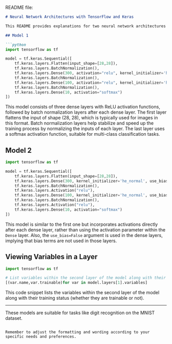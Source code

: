README file:

```markdown
# Neural Network Architectures with TensorFlow and Keras

This README provides explanations for two neural network architectures implemented using TensorFlow and Keras.

## Model 1

```python
import tensorflow as tf

model = tf.keras.Sequential([
    tf.keras.layers.Flatten(input_shape=[28,28]),
    tf.keras.layers.BatchNormalization(),
    tf.keras.layers.Dense(300, activation="relu", kernel_initializer='he_normal'),
    tf.keras.layers.BatchNormalization(),
    tf.keras.layers.Dense(100, activation="relu", kernel_initializer='he_normal'),
    tf.keras.layers.BatchNormalization(),
    tf.keras.layers.Dense(10, activation="softmax")
])
```

This model consists of three dense layers with ReLU activation functions, followed by batch normalization layers after each dense layer. The first layer flattens the input of shape (28, 28), which is typically used for images in this format. Batch normalization layers help stabilize and speed up the training process by normalizing the inputs of each layer. The last layer uses a softmax activation function, suitable for multi-class classification tasks.

## Model 2

```python
import tensorflow as tf

model = tf.keras.Sequential([
    tf.keras.layers.Flatten(input_shape=[28,28]),
    tf.keras.layers.Dense(300, kernel_initializer='he_normal', use_bias=False),
    tf.keras.layers.BatchNormalization(),
    tf.keras.layers.Activation("relu"),
    tf.keras.layers.Dense(100, kernel_initializer='he_normal', use_bias=False),
    tf.keras.layers.BatchNormalization(),
    tf.keras.layers.Activation("relu"),
    tf.keras.layers.Dense(10, activation="softmax")
])
```

This model is similar to the first one but incorporates activations directly after each dense layer, rather than using the activation parameter within the `Dense` layer. Also, the `use_bias=False` argument is used in the dense layers, implying that bias terms are not used in those layers.

## Viewing Variables in a Layer

```python
import tensorflow as tf

# List variables within the second layer of the model along with their training status
[(var.name,var.trainable)for var in model.layers[1].variables]
```

This code snippet lists the variables within the second layer of the model along with their training status (whether they are trainable or not).

---

These models are suitable for tasks like digit recognition on the MNIST dataset.
```

Remember to adjust the formatting and wording according to your specific needs and preferences.
